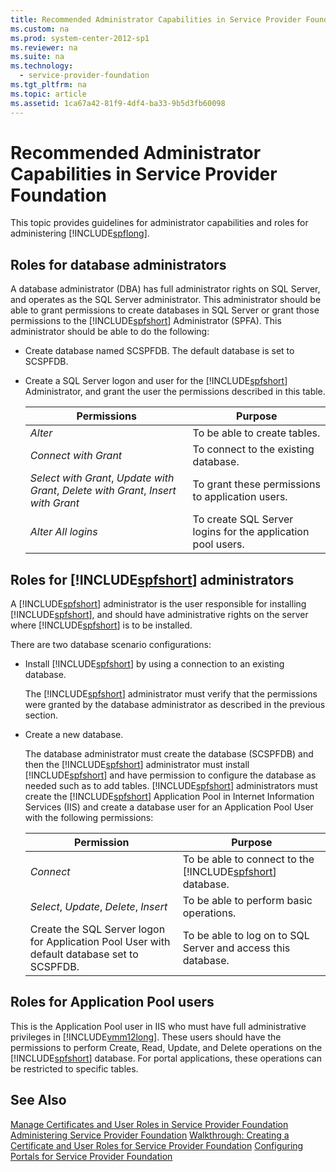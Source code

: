 ```yaml
---
title: Recommended Administrator Capabilities in Service Provider Foundation
ms.custom: na
ms.prod: system-center-2012-sp1
ms.reviewer: na
ms.suite: na
ms.technology: 
  - service-provider-foundation
ms.tgt_pltfrm: na
ms.topic: article
ms.assetid: 1ca67a42-81f9-4df4-ba33-9b5d3fb60098
---
```

# Recommended Administrator Capabilities in Service Provider Foundation
This topic provides guidelines for administrator capabilities and roles for administering [!INCLUDE[spflong](./Token/spflong_md.md)].

## Roles for database administrators
A database administrator \(DBA\) has full administrator rights on SQL Server, and operates as the SQL Server administrator. This administrator should be able to grant permissions to create databases in SQL Server or grant those permissions to the [!INCLUDE[spfshort](./Token/spfshort_md.md)] Administrator \(SPFA\). This administrator should be able to do the following:

-   Create database named SCSPFDB. The default database is set to SCSPFDB.

-   Create a SQL Server logon and user for the [!INCLUDE[spfshort](./Token/spfshort_md.md)] Administrator, and grant the user the permissions described in this table.

    |Permissions|Purpose|
    |---------------|-----------|
    |*Alter*|To be able to create tables.|
    |*Connect with Grant*|To connect to the existing database.|
    |*Select with Grant*, *Update with Grant*,  *Delete with Grant*, *Insert with Grant*|To grant these permissions to application users.|
    |*Alter All logins*|To create SQL Server logins for the application pool users.|

## Roles for [!INCLUDE[spfshort](./Token/spfshort_md.md)] administrators
A [!INCLUDE[spfshort](./Token/spfshort_md.md)] administrator is the user responsible for installing [!INCLUDE[spfshort](./Token/spfshort_md.md)], and should have administrative rights on the server where [!INCLUDE[spfshort](./Token/spfshort_md.md)] is to be installed.

There are two database scenario configurations:

-   Install [!INCLUDE[spfshort](./Token/spfshort_md.md)] by using a connection to an existing database.

    The [!INCLUDE[spfshort](./Token/spfshort_md.md)] administrator must verify that the permissions were granted by the database administrator as described in the previous section.

-   Create a new database.

    The database administrator must create the database \(SCSPFDB\) and then the [!INCLUDE[spfshort](./Token/spfshort_md.md)] administrator must install [!INCLUDE[spfshort](./Token/spfshort_md.md)] and have permission to configure the database as needed such as to add tables. [!INCLUDE[spfshort](./Token/spfshort_md.md)] administrators must create the [!INCLUDE[spfshort](./Token/spfshort_md.md)] Application Pool in Internet Information Services \(IIS\) and create a database user for an Application Pool User with the following permissions:

    |Permission|Purpose|
    |--------------|-----------|
    |*Connect*|To be able to connect to the [!INCLUDE[spfshort](./Token/spfshort_md.md)] database.|
    |*Select*, *Update*, *Delete*, *Insert*|To be able to perform basic operations.|
    |Create the SQL Server logon for Application Pool User with default database set to SCSPFDB.|To be able to log on to SQL Server and access this database.|

## Roles for Application Pool users
This is the Application Pool user in IIS who must have full administrative privileges in [!INCLUDE[vmm12long](./Token/vmm12long_md.md)]. These users should have the permissions to perform Create, Read, Update, and Delete operations on the [!INCLUDE[spfshort](./Token/spfshort_md.md)] database. For portal applications, these operations can be restricted to specific tables.

## See Also
[Manage Certificates and User Roles in Service Provider Foundation](./Manage-Certificates-and-User-Roles-in-Service-Provider-Foundation.md)
[Administering Service Provider Foundation](./Administering-Service-Provider-Foundation.md)
[Walkthrough: Creating a Certificate and User Roles for Service Provider Foundation](./Walkthrough--Creating-a-Certificate-and-User-Roles-for-Service-Provider-Foundation.md)
[Configuring Portals for Service Provider Foundation](./Configuring-Portals-for-Service-Provider-Foundation.md)


